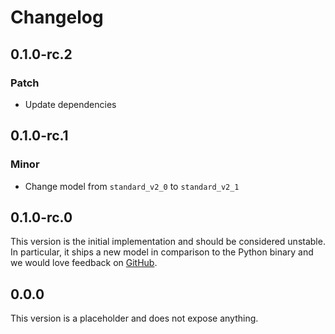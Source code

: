 # Changelog

## 0.1.0-rc.2

### Patch

- Update dependencies

## 0.1.0-rc.1

### Minor

- Change model from `standard_v2_0` to `standard_v2_1`

## 0.1.0-rc.0

This version is the initial implementation and should be considered unstable. In particular, it
ships a new model in comparison to the Python binary and we would love feedback on
[GitHub](https://github.com/google/magika/issues).

## 0.0.0

This version is a placeholder and does not expose anything.
